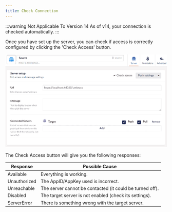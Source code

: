 ```yaml
---
title: Check Connection
---
```


:::warning Not Applicable To Version 14
As of v14, your connection is checked automatically. 
:::

Once you have set up the server, you can check if access is correctly configured by clicking the 'Check Access' button.

![check access](check-access2.gif)

The Check Access button will give you the following responses: 

Response | Possible Cause
---------|---------------
Available | Everything is working.
Unauthorized | The AppID/AppKey used is incorrect.
Unreachable | The server cannot be contacted (it could be turned off).
Disabled | The target server is not enabled (check its settings).
ServerError | There is something wrong with the target server.
